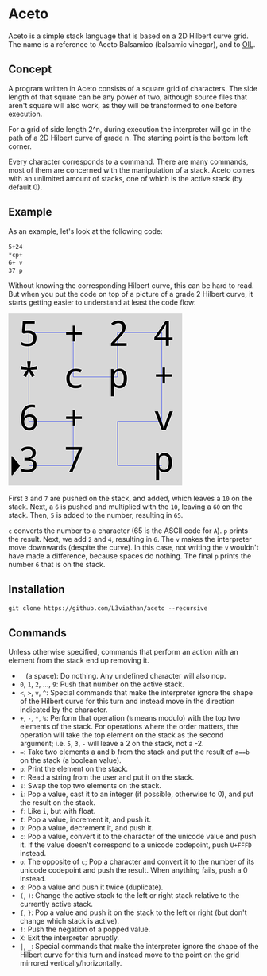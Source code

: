 # Aceto
Aceto is a simple stack language that is based on a 2D Hilbert curve grid. The
name is a reference to Aceto Balsamico (balsamic vinegar), and to
[OIL](https://github.com/L3viathan/OIL).

## Concept
A program written in Aceto consists of a square grid of characters. The side
length of that square can be any power of two, although source files that aren't
square will also work, as they will be transformed to one before execution.

For a grid of side length 2^n, during execution the interpreter will go in the
path of a 2D Hilbert curve of grade n. The starting point is the bottom left
corner.

Every character corresponds to a command. There are many commands, most of them
are concerned with the manipulation of a stack. Aceto comes with an unlimited
amount of stacks, one of which is the active stack (by default 0).

## Example

As an example, let's look at the following code:

    5+24
    *cp+
    6+ v
    37 p

Without knowing the corresponding Hilbert curve, this can be hard to read. But
when you put the code on top of a picture of a grade 2 Hilbert curve, it starts
getting easier to understand at least the code flow:

![Example code that prints "A6"](example_small.png)

First `3` and `7` are pushed on the stack, and added, which leaves a `10` on the
stack. Next, a `6` is pushed and multiplied with the `10`, leaving a `60` on the
stack. Then, `5` is added to the number, resulting in `65`.

`c` converts the number to a character (65 is the ASCII code for `A`). `p`
prints the result. Next, we add `2` and `4`, resulting in `6`. The `v` makes the
interpreter move downwards (despite the curve). In this case, not writing the
`v` wouldn't have made a difference, because spaces do nothing. The final `p`
prints the number `6` that is on the stack.

## Installation

    git clone https://github.com/L3viathan/aceto --recursive

## Commands

Unless otherwise specified, commands that perform an action with an element from
the stack end up removing it.

- ` ` (a space): Do nothing. Any undefined character will also nop.
- `0`, `1`, `2`, ..., `9`: Push that number on the active stack.
- `<`, `>`, `v`, `^`: Special commands that make the interpreter ignore the
  shape of the Hilbert curve for this turn and instead move in the direction
  indicated by the character.
- `+`, `-`, `*`, `%`: Perform that operation (`%` means modulo) with the top two
  elements of the stack. For operations where the order matters, the operation
  will take the top element on the stack as the second argument; i.e. `5`, `3`,
  `-` will leave a 2 on the stack, not a -2.
- `=`: Take two elements a and b from the stack and put the result of `a==b` on
  the stack (a boolean value).
- `p`: Print the element on the stack.
- `r`: Read a string from the user and put it on the stack.
- `s`: Swap the top two elements on the stack.
- `i`: Pop a value, cast it to an integer (if possible, otherwise to 0), and put
  the result on the stack.
- `f`: Like `i`, but with float.
- `I`: Pop a value, increment it, and push it.
- `D`: Pop a value, decrement it, and push it.
- `c`: Pop a value, convert it to the character of the unicode value and push
  it. If the value doesn't correspond to a unicode codepoint, push `U+FFFD`
  instead.
- `o`: The opposite of `c`; Pop a character and convert it to the number of its
  unicode codepoint and push the result. When anything fails, push a 0 instead.
- `d`: Pop a value and push it twice (duplicate).
- `(`, `)`: Change the active stack to the left or right stack relative to the
  currently active stack.
- `{`, `}`: Pop a value and push it on the stack to the left or right (but don't
  change which stack is active).
- `!`: Push the negation of a popped value.
- `X`: Exit the interpreter abruptly.
- `|`, `_`: Special commands that make the interpreter ignore the shape of the
  Hilbert curve for this turn and instead move to the point on the grid mirrored
  vertically/horizontally.
